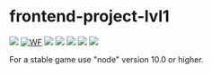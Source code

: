 # frontend-project-lvl1
<a href="https://codeclimate.com/github/Stonek79/frontend-project-lvl1"><img src="https://api.codeclimate.com/v1/badges/a99a88d28ad37a79dbf6/maintainability" /></a>
[![WF](https://github.com/Stonek79/frontend-project-lvl1/workflows/FirstWF/badge.svg)](https://github.com/Stonek79/frontend-project-lvl1/actions)
<a href="https://asciinema.org/a/fvQUQKsbMVxiykhAOBjpuC3P3" target="_blank"><img src="https://asciinema.org/a/fvQUQKsbMVxiykhAOBjpuC3P3.svg" /></a>
<a href="https://asciinema.org/a/HSj2MzTjgCQsyQ9MkpkRWZ9CS" target="_blank"><img src="https://asciinema.org/a/HSj2MzTjgCQsyQ9MkpkRWZ9CS.svg" /></a>
<a href="https://asciinema.org/a/H67q8x39ROzTuQhB1w9pbNy8T" target="_blank"><img src="https://asciinema.org/a/H67q8x39ROzTuQhB1w9pbNy8T.svg" /></a>
<a href="https://asciinema.org/a/vkHakEvEaIMOd5H8R3Wdbl3up" target="_blank"><img src="https://asciinema.org/a/vkHakEvEaIMOd5H8R3Wdbl3up.svg" /></a>
<a href="https://asciinema.org/a/q194thP82Zi7n6qO7StaNaHC1" target="_blank"><img src="https://asciinema.org/a/q194thP82Zi7n6qO7StaNaHC1.svg" /></a>

For a stable game use "node" version 10.0 or higher.
